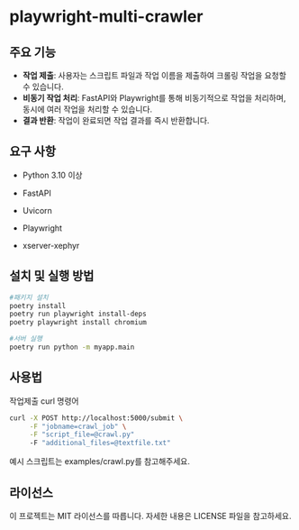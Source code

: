 # playwright-multi-crawler


## 주요 기능
- **작업 제출**: 사용자는 스크립트 파일과 작업 이름을 제출하여 크롤링 작업을 요청할 수 있습니다.
- **비동기 작업 처리**: FastAPI와 Playwright를 통해 비동기적으로 작업을 처리하며, 동시에 여러 작업을 처리할 수 있습니다.
- **결과 반환**: 작업이 완료되면 작업 결과를 즉시 반환합니다.

## 요구 사항
- Python 3.10 이상
- FastAPI
- Uvicorn
- Playwright

- xserver-xephyr

## 설치 및 실행 방법


```bash
#패키지 설치
poetry install 
poetry run playwright install-deps
poetry playwright install chromium

#서버 실행
poetry run python -m myapp.main
```

## 사용법

작업제출
curl 명령어
```bash
curl -X POST http://localhost:5000/submit \
     -F "jobname=crawl_job" \
     -F "script_file=@crawl.py"
     -F "additional_files=@textfile.txt"
```
예시 스크립트는 examples/crawl.py를 참고해주세요.


## 라이선스
이 프로젝트는 MIT 라이선스를 따릅니다. 자세한 내용은 LICENSE 파일을 참고하세요.